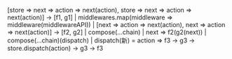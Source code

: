 [store => next => action => next(action), store => next => action => next(action)] -> [f1, g1]
|
middlewares.map(middleware => middleware(middlewareAPI))
|
[next => action => next(action), next => action => next(action)] -> [f2, g2]
|
compose(...chain)
|
next => f2(g2(next))
|
compose(...chain)(dispatch)
|
dispatch(新) = action => f3 -> g3 -> store.dispatch(action) -> g3 -> f3
